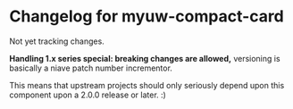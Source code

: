 # Changelog for myuw-compact-card

Not yet tracking changes.

**Handling 1.x series special: breaking changes are allowed,**
versioning is basically a niave patch number incrementor.

This means that upstream projects should only seriously depend upon this
component upon a 2.0.0 release or later. :)

